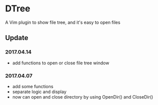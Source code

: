 # DTree
A Vim plugin to show file tree, and it's easy to open files

## Update

### 2017.04.14
- add functions to open or close file tree window

### 2017.04.07
- add some functions
- separate logic and display
- now can open and close directory by using OpenDir() and CloseDir()
